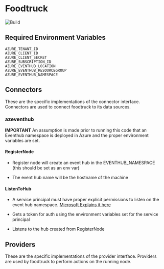 # Foodtruck

![Build](https://github.com/chef/foodtruck/workflows/Go/badge.svg)


## Required Environment Variables

```
AZURE_TENANT_ID
AZURE_CLIENT_ID
AZURE_CLIENT_SECRET
AZURE_SUBSCRIPTION_ID
AZURE_EVENTHUB_LOCATION
AZURE_EVENTHUB_RESOURCEGROUP
AZURE_EVENTHUB_NAMESPACE
```

## Connectors

These are the specific implementations of the connector interface.
Connectors are used to connect foodtruck to its data sources.

### azeventhub

**IMPORTANT**
An assumption is made prior to running this code that an Eventhub namespace is deployed in Azure and the proper environment variables are set.

#### RegisterNode

- Register node will create an event hub in the EVENTHUB_NAMESPACE (this should be set as an env var)

- The event hub name will be the hostname of the machine

#### ListenToHub

- A service principal must have proper explicit permissions to listen on the event hub namespace.  [Microsoft Explains it here](https://docs.microsoft.com/en-us/azure/event-hubs/authorize-access-azure-active-directory)

- Gets a token for auth using the environment variables set for the service principal

- Listens to the hub created from RegisterNode

## Providers

These are the specific implementations of the provider interface.
Providers are used by foodtruck to perform actions on the running node.
